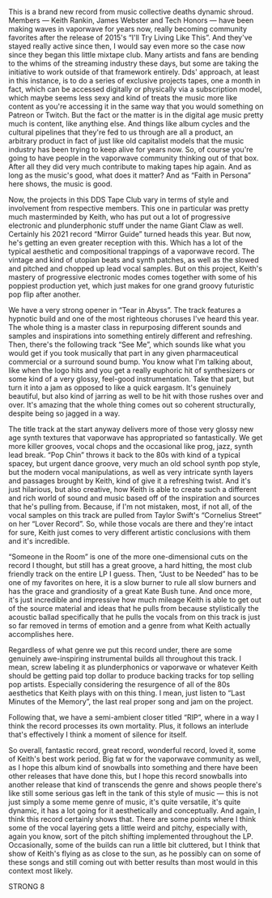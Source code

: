 This is a brand new record from music collective deaths dynamic shroud. Members — Keith Rankin, James Webster and Tech Honors — have been making waves in vaporwave for years now, really becoming community favorites after the release of 2015's “I'll Try Living Like This”. And they've stayed really active since then, I would say even more so the case now since they began this little mixtape club. Many artists and fans are bending to the whims of the streaming industry these days, but some are taking the initiative to work outside of that framework entirely. Dds' approach, at least in this instance, is to do a series of exclusive projects tapes, one a month in fact, which can be accessed digitally or physically via a subscription model, which maybe seems less sexy and kind of treats the music more like content as you're accessing it in the same way that you would something on Patreon or Twitch. But the fact or the matter is in the digital age music pretty much is content, like anything else. And things like album cycles and the cultural pipelines that they're fed to us through are all a product, an arbitrary product in fact of just like old capitalist models that the music industry has been trying to keep alive for years now. So, of course you're going to have people in the vaporwave community thinking out of that box. After all they did very much contribute to making tapes hip again. And as long as the music's good, what does it matter? And as “Faith in Persona” here shows, the music is good.

Now, the projects in this DDS Tape Club vary in terms of style and involvement from respective members. This one in particular was pretty much masterminded by Keith, who has put out a lot of progressive electronic and plunderphonic stuff under the name Giant Claw as well. Certainly his 2021 record “Mirror Guide” turned heads this year. But now, he's getting an even greater reception with this. Which has a lot of the typical aesthetic and compositional trappings of a vaporwave record. The vintage and kind of utopian beats and synth patches, as well as the slowed and pitched and chopped up lead vocal samples. But on this project, Keith's mastery of progressive electronic modes comes together with some of his poppiest production yet, which just makes for one grand groovy futuristic pop flip after another.

We have a very strong opener in “Tear in Abyss”. The track features a hypnotic build and one of the most righteous choruses I've heard this year. The whole thing is a master class in repurposing different sounds and samples and inspirations into something entirely different and refreshing. Then, there's the following track “See Me”, which sounds like what you would get if you took musically that part in any given pharmaceutical commercial or a surround sound bump. You know what I'm talking about, like when the logo hits and you get a really euphoric hit of synthesizers or some kind of a very glossy, feel-good instrumentation. Take that part, but turn it into a jam as opposed to like a quick eargasm. It's genuinely beautiful, but also kind of jarring as well to be hit with those rushes over and over. It's amazing that the whole thing comes out so coherent structurally, despite being so jagged in a way.

The title track at the start anyway delivers more of those very glossy new age synth textures that vaporwave has appropriated so fantastically. We get more killer grooves, vocal chops and the occasional like prog, jazz, synth lead break. “Pop Chin” throws it back to the 80s with kind of a typical spacey, but urgent dance groove, very much an old school synth pop style, but the modern vocal manipulations, as well as very intricate synth layers and passages brought by Keith, kind of give it a refreshing twist. And it's just hilarious, but also creative, how Keith is able to create such a different and rich world of sound and music based off of the inspiration and sources that he's pulling from. Because, if I'm not mistaken, most, if not all, of the vocal samples on this track are pulled from Taylor Swift's “Cornelius Street” on her “Lover Record”. So, while those vocals are there and they're intact for sure, Keith just comes to very different artistic conclusions with them and it's incredible.

“Someone in the Room” is one of the more one-dimensional cuts on the record I thought, but still has a great groove, a hard hitting, the most club friendly track on the entire LP I guess. Then, “Just to be Needed” has to be one of my favorites on here, it is a slow burner to rule all slow burners and has the grace and grandiosity of a great Kate Bush tune. And once more, it's just incredible and impressive how much mileage Keith is able to get out of the source material and ideas that he pulls from because stylistically the acoustic ballad specifically that he pulls the vocals from on this track is just so far removed in terms of emotion and a genre from what Keith actually accomplishes here.

Regardless of what genre we put this record under, there are some genuinely awe-inspiring instrumental builds all throughout this track. I mean, screw labeling it as plunderphonics or vaporwave or whatever Keith should be getting paid top dollar to produce backing tracks for top selling pop artists. Especially considering the resurgence of all of the 80s aesthetics that Keith plays with on this thing. I mean, just listen to “Last Minutes of the Memory”, the last real proper song and jam on the project.

Following that, we have a semi-ambient closer titled “RIP”, where in a way I think the record processes its own mortality. Plus, it follows an interlude that's effectively I think a moment of silence for itself.

So overall, fantastic record, great record, wonderful record, loved it, some of Keith's best work period. Big fat w for the vaporwave community as well, as I hope this album kind of snowballs into something and there have been other releases that have done this, but I hope this record snowballs into another release that kind of transcends the genre and shows people there's like still some serious gas left in the tank of this style of music — this is not just simply a some meme genre of music, it's quite versatile, it's quite dynamic, it has a lot going for it aesthetically and conceptually. And again, I think this record certainly shows that. There are some points where I think some of the vocal layering gets a little weird and pitchy, especially with, again you know, sort of the pitch shifting implemented throughout the LP. Occasionally, some of the builds can run a little bit cluttered, but I think that show of Keith's flying as as close to the sun, as he possibly can on some of these songs and still coming out with better results than most would in this context most likely.

STRONG 8
